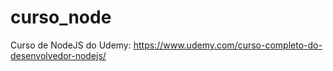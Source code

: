 # curso_node
Curso de NodeJS do Udemy: https://www.udemy.com/curso-completo-do-desenvolvedor-nodejs/
